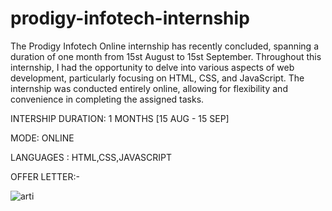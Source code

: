# prodigy-infotech-internship
The Prodigy Infotech Online internship has recently concluded, spanning a duration of one month from 15st August to 15st September. Throughout this internship, I had the opportunity to delve into various aspects of web development, particularly focusing on HTML, CSS, and JavaScript. The internship was conducted entirely online, allowing for flexibility and convenience in completing the assigned tasks.

INTERSHIP DURATION: 1 MONTHS [15 AUG - 15 SEP]

MODE: ONLINE

LANGUAGES : HTML,CSS,JAVASCRIPT

OFFER LETTER:-

![arti](https://github.com/user-attachments/assets/dc0da63d-cf78-4ca3-b423-f2b135114149)
